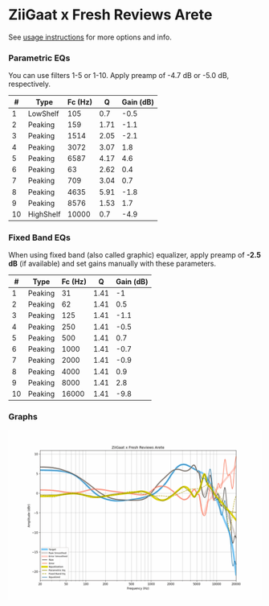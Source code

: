 # ZiiGaat x Fresh Reviews Arete
See [usage instructions](https://github.com/jaakkopasanen/AutoEq#usage) for more options and info.

### Parametric EQs
You can use filters 1-5 or 1-10. Apply preamp of -4.7 dB or -5.0 dB, respectively.

|   # | Type      |   Fc (Hz) |    Q |   Gain (dB) |
|-----|-----------|-----------|------|-------------|
|   1 | LowShelf  |       105 | 0.7  |        -0.5 |
|   2 | Peaking   |       159 | 1.71 |        -1.1 |
|   3 | Peaking   |      1514 | 2.05 |        -2.1 |
|   4 | Peaking   |      3072 | 3.07 |         1.8 |
|   5 | Peaking   |      6587 | 4.17 |         4.6 |
|   6 | Peaking   |        63 | 2.62 |         0.4 |
|   7 | Peaking   |       709 | 3.04 |         0.7 |
|   8 | Peaking   |      4635 | 5.91 |        -1.8 |
|   9 | Peaking   |      8576 | 1.53 |         1.7 |
|  10 | HighShelf |     10000 | 0.7  |        -4.9 |

### Fixed Band EQs
When using fixed band (also called graphic) equalizer, apply preamp of **-2.5 dB** (if available) and set gains manually with these parameters.

|   # | Type    |   Fc (Hz) |    Q |   Gain (dB) |
|-----|---------|-----------|------|-------------|
|   1 | Peaking |        31 | 1.41 |        -1   |
|   2 | Peaking |        62 | 1.41 |         0.5 |
|   3 | Peaking |       125 | 1.41 |        -1.1 |
|   4 | Peaking |       250 | 1.41 |        -0.5 |
|   5 | Peaking |       500 | 1.41 |         0.7 |
|   6 | Peaking |      1000 | 1.41 |        -0.7 |
|   7 | Peaking |      2000 | 1.41 |        -0.9 |
|   8 | Peaking |      4000 | 1.41 |         0.9 |
|   9 | Peaking |      8000 | 1.41 |         2.8 |
|  10 | Peaking |     16000 | 1.41 |        -9.8 |

### Graphs
![](./ZiiGaat%20x%20Fresh%20Reviews%20Arete.png)
